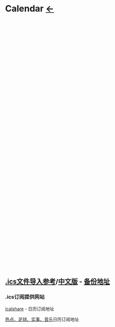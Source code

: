 # Calendar [←](../index.md)

<iframe id="api_iframe_bmcx" name="api_iframe_bmcx" src="" width="800" height="800" scrolling="no" frameborder="0"></iframe>
<script type="text/javascript">
//接口生成：https://www.bmcx.com/api/
document.getElementById("api_iframe_bmcx").src = "https://www.bmcx.com/apiiframe/?api_from=bmcx&api_url=https://wannianrili.bmcx.com/&api_width=98%&api_backgroundcolor=FFFFFF";
</script>

## [.ics文件导入参考](https://github.com/bopo/lunar-calender)/[中文版](https://github.com/infinet/lunar-calendar) - [备份地址](https://raw.githubusercontent.com/AmbroseRen/test/master/Tools/chinese_lunar_prev_year_next_year.ics)

### .ics订阅提供网站

[icalshare](http://icalshare.com/calendars?query=chinese) - 日历订阅地址

[热点、足球、实事、音乐](https://www.stanza.co/)日历订阅地址

[]()
